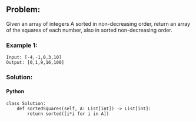 ## Problem:

Given an array of integers A sorted in non-decreasing order, return an array of the squares of each number, also in sorted non-decreasing order.

### Example 1:

```
Input: [-4,-1,0,3,10]
Output: [0,1,9,16,100]
```

### Solution:

#### Python

```
class Solution:
    def sortedSquares(self, A: List[int]) -> List[int]:
        return sorted([i*i for i in A])
```
